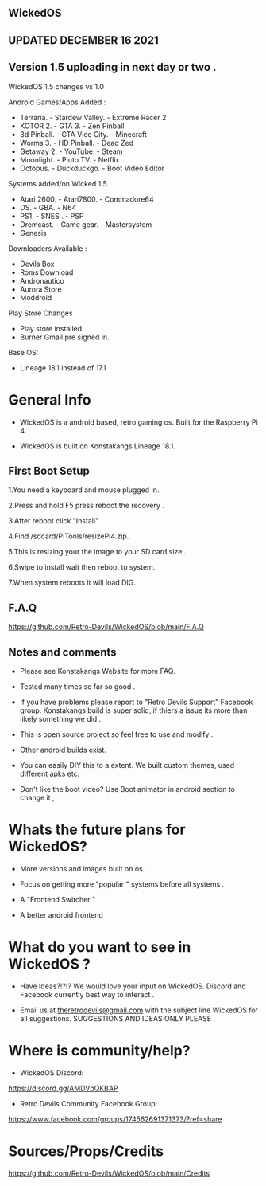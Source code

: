 
## WickedOS 

## UPDATED DECEMBER 16 2021

## Version 1.5 uploading in next day or two . 

WickedOS 1.5 changes vs 1.0

Android Games/Apps Added :
- Terraria.        - Stardew Valley.        - Extreme Racer 2
- KOTOR 2.         - GTA 3.                 - Zen Pinball
- 3d Pinball.      - GTA Vice City.         - Minecraft 
- Worms 3.         - HD Pinball.            - Dead Zed
- Getaway 2.       - YouTube.               - Steam 
- Moonlight.       - Pluto TV.              - Netflix 
- Octopus.         - Duckduckgo.            - Boot Video Editor 

Systems added/on Wicked 1.5 :
- Atari 2600.        - Atari7800.             - Commadore64
- DS.                - GBA.                   - N64
- PS1.               - SNES .                 - PSP
- Dremcast.          - Game gear.             - Mastersystem
- Genesis 

Downloaders Available :
- Devils Box 
- Roms Download 
- Andronautico 
- Aurora Store 
- Moddroid

Play Store Changes 
- Play store installed.
- Burner Gmail pre signed in.
 
Base OS:
- Lineage 18.1 instead of 17.1

# General Info 

- WickedOS is a android based, retro gaming os. Built for the Raspberry Pi 4.

- WickedOS is built on Konstakangs Lineage 18.1.
  
## First Boot Setup 

1.You need a keyboard and mouse plugged in.

2.Press and hold F5 press reboot the recovery .

3.After reboot click "Install"

4.Find /sdcard/PITools/resizePI4.zip.

5.This is resizing your the image to your SD card size . 

6.Swipe to install wait then reboot to system.

7.When system reboots it will load DIG.

## F.A.Q

https://github.com/Retro-Devils/WickedOS/blob/main/F.A.Q

## Notes and comments 

- Please see Konstakangs Website for more FAQ.

- Tested many times so far so good . 

- If you have problems please report to "Retro Devils Support" Facebook group. Konstakangs build is super solid, if thiers a issue its more than likely something we did .

- This is open source project so feel free to use and modify .

- Other android builds exist.

- You can easily DIY this to a extent. We built custom themes, used different apks etc. 

- Don't like the boot video? Use Boot animator in android section to change it , 


# Whats the future plans for WickedOS?

- More versions and images built on os. 

- Focus on getting more  "popular " systems before all systems .

- A "Frontend Switcher "

- A better android frontend


# What do you want to see in WickedOS ?

- Have Ideas?!?!? We would love your input on WickedOS.  Discord and Facebook currently best way to interact .

- Email us at theretrodevils@gmail.com with the subject line WickedOS for all suggestions. SUGGESTIONS AND IDEAS ONLY PLEASE . 


# Where is community/help? 

- WickedOS Discord:

https://discord.gg/AMDVbQKBAP 

- Retro Devils Community Facebook Group: 

https://www.facebook.com/groups/174562691371373/?ref=share


# Sources/Props/Credits

https://github.com/Retro-Devils/WickedOS/blob/main/Credits
